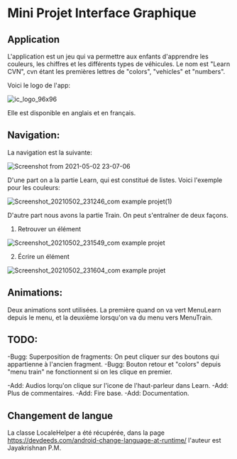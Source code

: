 # Mini Projet Interface Graphique

## Application

L'application est un jeu qui va permettre aux enfants d'apprendre les couleurs, les chiffres et les différents types de véhicules. Le nom est "Learn CVN", cvn étant les premières lettres de "colors", "vehicles" et "numbers". 

Voici le logo de l'app:

![ic_logo_96x96](https://user-images.githubusercontent.com/48416661/109680177-8dcb3c80-7b7c-11eb-8216-c2f6f03160e8.png)

Elle est disponible en anglais et en français.


## Navigation:

La navigation est la suivante:

![Screenshot from 2021-05-02 23-07-06](https://user-images.githubusercontent.com/48416661/116827824-6bb16300-ab9b-11eb-9528-bf4c319f4280.png)

D'une part on a la partie Learn, qui est constitué de listes. Voici l'exemple pour les couleurs:

![Screenshot_20210502_231246_com example projet(1)](https://user-images.githubusercontent.com/48416661/116828047-9c45cc80-ab9c-11eb-8611-b33c75f8f268.jpg)

D'autre part nous avons la partie Train. On peut s'entraîner de deux façons.

1) Retrouver un élément

![Screenshot_20210502_231549_com example projet](https://user-images.githubusercontent.com/48416661/116828026-791b1d00-ab9c-11eb-99df-dae7deb7d647.jpg)

2) Écrire un élément

![Screenshot_20210502_231604_com example projet](https://user-images.githubusercontent.com/48416661/116828033-833d1b80-ab9c-11eb-9765-5d7309c3e66e.jpg)


## Animations:

Deux animations sont utilisées. La première quand on va vert MenuLearn depuis le menu, et la deuxième lorsqu'on va du menu vers MenuTrain.


## TODO:

  -Bugg: Superposition de fragments: On peut cliquer sur des boutons qui appartienne à l'ancien fragment.
  -Bugg: Bouton retour et "colors" depuis "menu train" ne fonctionnent si on les clique en premier.
  
  -Add: Audios lorqu'on clique sur l'icone de l'haut-parleur dans Learn.
  -Add: Plus de commentaires.
  -Add: Fire base.
  -Add: Documentation.
  


## Changement de langue

La classe LocaleHelper a été récupérée, dans la page https://devdeeds.com/android-change-language-at-runtime/ l'auteur est Jayakrishnan P.M.

